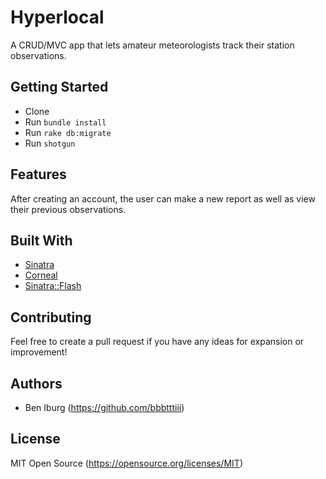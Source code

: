 # Hyperlocal
A CRUD/MVC app that lets amateur meteorologists track their station observations.

## Getting Started

- Clone
- Run `bundle install`
- Run `rake db:migrate`
- Run `shotgun`

## Features

After creating an account, the user can make a new report as well as view their previous observations.

## Built With

- [Sinatra](http://sinatrarb.com)
- [Corneal](https://github.com/thebrianemory/corneal)
- [Sinatra::Flash](https://github.com/SFEley/sinatra-flash)

## Contributing

Feel free to create a pull request if you have any ideas for expansion or improvement!

## Authors

- Ben Iburg (https://github.com/bbbtttiii)

## License

MIT Open Source (https://opensource.org/licenses/MIT)
